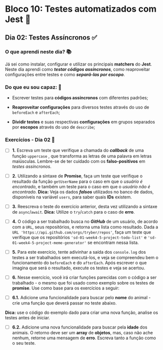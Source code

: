# Bloco 10: Testes automatizados com Jest :page_with_curl:

## Dia 02: Testes Assíncronos :white_check_mark:

### O que aprendi neste dia? :books:

Já sei como instalar, configurar e utilizar os principais **matchers** do **Jest**.
Neste dia aprendi como **_testar códigos assíncronos_**, como reaproveitar configurações entre testes e como **_separá-las por escopo_**.

### Do que eu sou capaz: :rocket:

- Escrever testes para **códigos assíncronos** com diferentes padrões;

- **Reaproveitar configurações** para diversos testes através do uso de `beforeEach` e `afterEach`;

- **Dividir testes** e suas respectivas **configurações** em grupos separados por **escopos** através do uso de `describe`;

### Exercícios - Dia 02 :memo:

- [ ] **1.** Escreva um teste que verifique a chamada do **_callback_** de uma função `uppercase` , que transforma as letras de uma palavra em letras maiúsculas. Lembre-se de ter cuidado com os **falso-positivos** em _testes assíncronos_.

- [ ] **2.** Utilizando a sintaxe de **Promise**, faça um teste que verifique o resultado da função `getUserName` para o caso em que o _usuário é encontrado_, e também um teste para o caso em que o _usuário não é encontrado_.
**Dica:** Veja os dados **_falsos_** utilizados no banco de dados, disponíveis na variável `users`, para saber quais **IDs** existem.

- [ ] **3.** Reescreva o teste do exercício anterior, desta vez utilizando a sintaxe de `async`/`await`.
**Dica:** Utilize o `try`/`catch` para o caso de **erro**.

- [ ] **4.** O código a ser trabalhado busca no **_GitHub_** de um usuário, de acordo com a `URL`, seus repositórios, e retorna uma lista como resultado. Dada a `URL 'https://api.github.com/orgs/tryber/repos'`, faça um teste que verifique que os repositórios `'sd-01-week4-5-project-todo-list'` e `'sd-01-week4-5-project-meme-generator'` se encontram nessa lista.

- [ ] **5.** Para este exercício, tente adivinhar a saída dos `console.log` dos testes a ser trabalhados sem executá-los, e veja se compreendeu bem o funcionamento do `beforeEach` e do `afterEach`.
Após escrever o que imagina que será o resultado, execute os testes e veja se acertou.

- [ ] **6.** Nesse exercício, você irá criar funções parecidas com o código a ser trabalhado - o mesmo que foi usado como exemplo sobre os testes de **promise**.
Use como base para os exercícios a seguir:

- [ ] **6.1.** Adicione uma funcionalidade para buscar pelo **nome** do animal - crie uma função que deverá passar no teste abaixo.

**Dica:** use o código do exemplo dado para criar uma nova função, analise os testes antes de iniciar.

- [ ] **6.2.** Adicione uma nova funcionalidade para buscar pela **idade** dos animais. O retorno deve ser um **array** de **objetos**, mas, caso não ache nenhum, retorne uma mensagem de **erro**. Escreva tanto a função como o seu teste.
